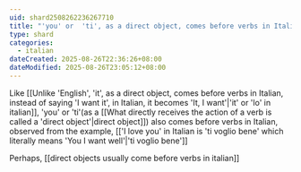 ```yaml
---
uid: shard2508262236267710
title: "'you' or  'ti', as a direct object, comes before verbs in Italian"
type: shard
categories:
  - italian
dateCreated: 2025-08-26T22:36:26+08:00
dateModified: 2025-08-26T23:05:12+08:00
---
```

Like [[Unlike 'English', 'it', as a direct object, comes before verbs in Italian, instead of saying 'I want it', in Italian, it becomes 'It, I want'|'it' or 'lo' in italian]], 'you' or 'ti'(as a [[What directly receives the action of a verb is called a 'direct object'|direct object]]) also comes before verbs in Italian, observed from the example, [['I love you' in Italian is 'ti voglio bene' which literally means 'You I want well'|'ti voglio bene']]

Perhaps, [[direct objects usually come before verbs in italian]]